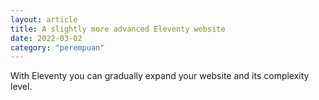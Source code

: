```yaml
---
layout: article
title: A slightly more advanced Eleventy website
date: 2022-03-02
category: "perempuan"
---
```


With Eleventy you can gradually expand your website and its complexity level.
<!-- excerpt -->

